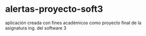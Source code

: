 # alertas-proyecto-soft3
aplicación creada con fines académicos como proyecto final de la asignatura ing. del software 3
